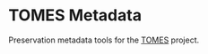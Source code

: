# TOMES Metadata

Preservation metadata tools for the [TOMES](https://www.ncdcr.gov/resources/records-management/tomes) project.

